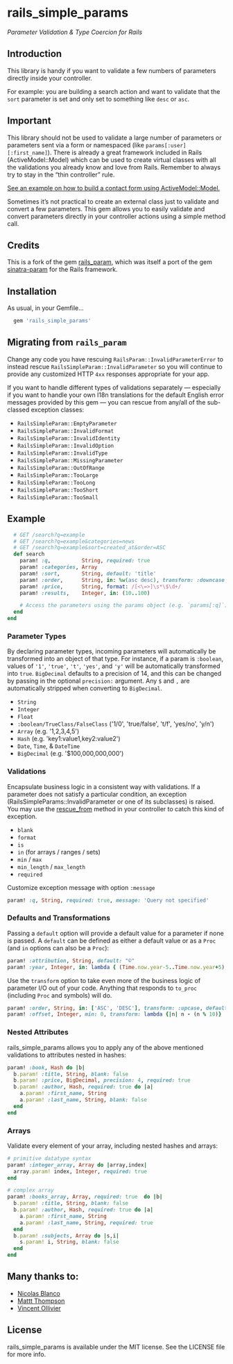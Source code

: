 # rails_simple_params
_Parameter Validation & Type Coercion for Rails_

## Introduction

This library is handy if you want to validate a few numbers of parameters
directly inside your controller.

For example: you are building a search action and want to validate that the
`sort` parameter is set and only set to something like `desc` or `asc`.

## Important

This library should not be used to validate a large number of parameters or
parameters sent via a form or namespaced (like `params[:user][:first_name]`).
There is already a great framework included in Rails (ActiveModel::Model) which
can be used to create virtual classes with all the validations you already know
and love from Rails. Remember to always try to stay in the “thin controller” rule.

[See an example on how to build a contact form using ActiveModel::Model.][active-model-example]

Sometimes it’s not practical to create an external class just to validate and
convert a few parameters. This gem allows you to easily validate and convert
parameters directly in your controller actions using a simple method call.

## Credits

This is a fork of the gem [rails_param][gem-rails-param], which was itself a
port of the gem [sinatra-param][gem-sinatra-param] for the Rails framework.

## Installation

As usual, in your Gemfile...

``` ruby
  gem 'rails_simple_params'
```

## Migrating from `rails_param`

Change any code you have rescuing `RailsParam::InvalidParameterError` to instead
rescue `RailsSimpleParam::InvalidParameter` so you will continue to provide any
customized HTTP `4xx` responses appropriate for your app.

If you want to handle different types of validations separately — especially if
you want to handle your own I18n translations for the default English error
messages provided by this gem — you can rescue from any/all of the sub-classed
exception classes:

- `RailsSimpleParam::EmptyParameter`
- `RailsSimpleParam::InvalidFormat`
- `RailsSimpleParam::InvalidIdentity`
- `RailsSimpleParam::InvalidOption`
- `RailsSimpleParam::InvalidType`
- `RailsSimpleParam::MissingParameter`
- `RailsSimpleParam::OutOfRange`
- `RailsSimpleParam::TooLarge`
- `RailsSimpleParam::TooLong`
- `RailsSimpleParam::TooShort`
- `RailsSimpleParam::TooSmall`

## Example

``` ruby
  # GET /search?q=example
  # GET /search?q=example&categories=news
  # GET /search?q=example&sort=created_at&order=ASC
  def search
    param! :q,          String, required: true
    param! :categories, Array
    param! :sort,       String, default: 'title'
    param! :order,      String, in: %w(asc desc), transform: :downcase, default: 'asc'
    param! :price,      String, format: /[<\=>]\s*\$\d+/
    param! :results,    Integer, in: (10..100)

    # Access the parameters using the params object (e.g. `params[:q]`) as you usually do...
  end
end
```

### Parameter Types

By declaring parameter types, incoming parameters will automatically be
transformed into an object of that type. For instance, if a param is `:boolean`,
values of `'1'`, `'true'`, `'t'`, `'yes'`, and `'y'` will be automatically
transformed into `true`. `BigDecimal` defaults to a precision of 14, and this
can be changed by passing in the optional `precision:` argument. Any `$` and `,`
are automatically stripped when converting to `BigDecimal`.

- `String`
- `Integer`
- `Float`
- `:boolean/TrueClass/FalseClass` ('1/0', 'true/false', 't/f', 'yes/no', 'y/n')
- `Array` (e.g. '1,2,3,4,5')
- `Hash` (e.g. 'key1:value1,key2:value2')
- `Date`, `Time`, & `DateTime`
- `BigDecimal` (e.g. '$100,000,000,000')

### Validations

Encapsulate business logic in a consistent way with validations. If a parameter
does not satisfy a particular condition, an exception
(RailsSimpleParams::InvalidParameter or one of its subclasses) is raised. You
may use the [rescue_from][method-rescue-from] method in your controller to catch
this kind of exception.

- `blank`
- `format`
- `is`
- `in` (for arrays / ranges / sets)
- `min` / `max`
- `min_length` / `max_length`
- `required`

Customize exception message with option `:message`

```ruby
param! :q, String, required: true, message: 'Query not specified'
```

### Defaults and Transformations

Passing a `default` option will provide a default value for a parameter if none
is passed. A `default` can be defined as either a default value or as a `Proc`
(and `in` options can also be a `Proc`):

```ruby
param! :attribution, String, default: "©"
param! :year, Integer, in: lambda { (Time.now.year-5..Time.now.year+5) }, default: lambda { Time.now.year }
```

Use the `transform` option to take even more of the business logic of parameter
I/O out of your code. Anything that responds to `to_proc` (including `Proc` and
symbols) will do.

```ruby
param! :order, String, in: ['ASC', 'DESC'], transform: :upcase, default: 'ASC'
param! :offset, Integer, min: 0, transform: lambda {|n| n - (n % 10)}
```

### Nested Attributes

rails_simple_params allows you to apply any of the above mentioned validations
to attributes nested in hashes:

```ruby
param! :book, Hash do |b|
  b.param! :title, String, blank: false
  b.param! :price, BigDecimal, precision: 4, required: true
  b.param! :author, Hash, required: true do |a|
    a.param! :first_name, String
    a.param! :last_name, String, blank: false
  end
end
```

### Arrays

Validate every element of your array, including nested hashes and arrays:

```ruby
# primitive datatype syntax
param! :integer_array, Array do |array,index|
  array.param! index, Integer, required: true
end

# complex array
param! :books_array, Array, required: true  do |b|
  b.param! :title, String, blank: false
  b.param! :author, Hash, required: true do |a|
    a.param! :first_name, String
    a.param! :last_name, String, required: true
  end
  b.param! :subjects, Array do |s,i|
    s.param! i, String, blank: false
  end
end
```

## Many thanks to:

- [Nicolas Blanco](http://twitter.com/nblanco_fr)
- [Mattt Thompson](https://twitter.com/mattt)
- [Vincent Ollivier](https://twitter.com/vinc686)

## License

rails_simple_params is available under the MIT license. See the LICENSE file for more info.

[active-model-example]: http://blog.remarkablelabs.com/2012/12/activemodel-model-rails-4-countdown-to-2013
[gem-rails-param]: https://github.com/nicolasblanco/rails_param
[gem-sinatra-param]: https://github.com/mattt/sinatra-param
[method-rescue-from]: http://api.rubyonrails.org/classes/ActiveSupport/Rescuable/ClassMethods.html#method-i-rescue_from
